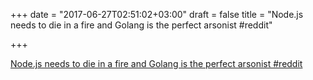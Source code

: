 +++
date = "2017-06-27T02:51:02+03:00"
draft = false
title = "Node.js needs to die in a fire and Golang is the perfect arsonist  #reddit"

+++

<p><a href="https://t.co/uq6bIXmRdq">Node.js needs to die in a fire and Golang is the perfect arsonist  #reddit</a></p>